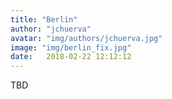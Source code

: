 ```yaml
---
title: "Berlin"
author: "jchuerva"
avatar: "img/authors/jchuerva.jpg"
image: "img/berlin_fix.jpg"
date:   2018-02-22 12:12:12
---
```


TBD

<!-- <img src="" width="670" />

<img src="" width="670" />

<img src="" width="670" />

<img src="" width="670" />

<img src="" width="670" />

<img src="" width="670" />

<img src="" width="670" />

<img src="" width="670" />

<img src="" width="670" />

<img src="" width="670" />

<img src="" width="670" /> -->